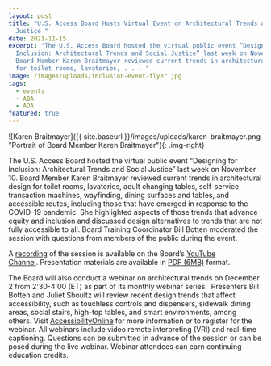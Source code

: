 ```yaml
---
layout: post
title: "U.S. Access Board Hosts Virtual Event on Architectural Trends and Social
  Justice "
date: 2021-11-15
excerpt: "The U.S. Access Board hosted the virtual public event “Designing for
  Inclusion: Architectural Trends and Social Justice” last week on November 10.
  Board Member Karen Braitmayer reviewed current trends in architectural design
  for toilet rooms, lavatories, . . . "
image: /images/uploads/inclusion-event-flyer.jpg
tags:
  - events
  - ABA
  - ADA
featured: true
---
```

![Karen Braitmayer]({{ site.baseurl }}/images/uploads/karen-braitmayer.png "Portrait of Board Member Karen Braitmayer"){: .img-right}

The U.S. Access Board hosted the virtual public event “Designing for Inclusion: Architectural Trends and Social Justice” last week on November 10. Board Member Karen Braitmayer reviewed current trends in architectural design for toilet rooms, lavatories, adult changing tables, self-service transaction machines, wayfinding, dining surfaces and tables, and accessible routes, including those that have emerged in response to the COVID-19 pandemic. She highlighted aspects of those trends that advance equity and inclusion and discussed design alternatives to trends that are not fully accessible to all. Board Training Coordinator Bill Botten moderated the session with questions from members of the public during the event. 

A [recording](https://youtu.be/49KcnqvTI28) of the session is available on the Board’s [YouTube Channel](https://www.youtube.com/channel/UC5tRWTtV5eSw68N3tSpmyWw). Presentation materials are available in [PDF (6MB)](https://www.access-board.gov/files/presentations/usab-designing-for-inclusion-2021-11-10.pdf) format.  

The Board will also conduct a webinar on architectural trends on December 2 from 2:30-4:00 (ET) as part of its monthly webinar series.  Presenters Bill Botten and Juliet Shoultz will review recent design trends that affect accessibility, such as touchless controls and dispensers, sidewalk dining areas, social stairs, high-top tables, and smart environments, among others. Visit [AccessibilityOnline](https://www.accessibilityonline.org/ao/session/?id=110980) for more information or to register for the webinar. All webinars include video remote interpreting (VRI) and real-time captioning. Questions can be submitted in advance of the session or can be posed during the live webinar. Webinar attendees can earn continuing education credits.
